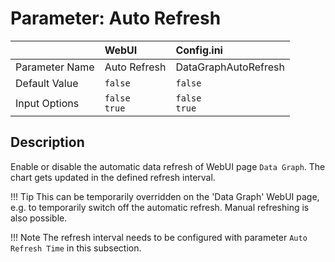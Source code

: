# Parameter: Auto Refresh

|                   | WebUI               | Config.ini
|:---               |:---                 |:----
| Parameter Name    | Auto Refresh        | DataGraphAutoRefresh
| Default Value     | `false`             | `false`
| Input Options     | `false`<br>`true`   | `false`<br>`true` 


## Description

Enable or disable the automatic data refresh of WebUI page `Data Graph`. The chart gets updated in 
the defined refresh interval.


!!! Tip
    This can be temporarily overridden on the 'Data Graph' WebUI page, e.g. to temporarily switch off 
    the automatic refresh. Manual refreshing is also possible.


!!! Note
    The refresh interval needs to be configured with parameter `Auto Refresh Time` in this subsection.
